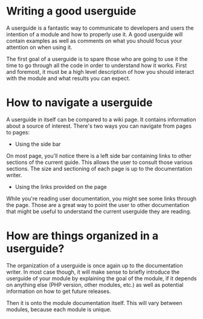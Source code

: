 # Writing a good userguide

A userguide is a fantastic way to communicate to developers and users the intention of a module and how to properly use it. A good userguide will contain examples as well as comments on what you should focus your attention on when using it.

The first goal of a userguide is to spare those who are going to use it the time to go through all the code in order to understand how it works. First and foremost, it must be a high level description of how you should interact with the module and what results you can expect.

# How to navigate a userguide

A userguide in itself can be compared to a wiki page. It contains information about a source of interest. There's two ways you can navigate from pages to pages:

* Using the side bar

On most page, you'll notice there is a left side bar containing links to other sections of the current guide. This allows the user to consult those various sections. The size and sectioning of each page is up to the documentation writer.

* Using the links provided on the page

While you're reading user documentation, you might see some links through the page. Those are a great way to point the user to other documentation that might be useful to understand the current userguide they are reading.

# How are things organized in a userguide?

The organization of a userguide is once again up to the documentation writer. In most case though, it will make sense to briefly introduce the userguide of your module by explaining the goal of the module, if it depends on anything else (PHP version, other modules, etc.) as well as potential information on how to get future releases.

Then it is onto the module documentation itself. This will vary between modules, because each module is unique.
